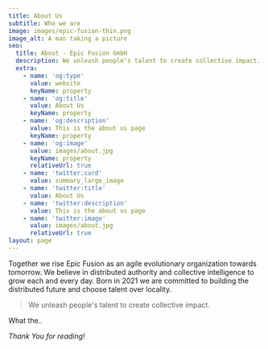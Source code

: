 ```yaml
---
title: About Us
subtitle: Who we are
image: images/epic-fusion-thin.png
image_alt: A man taking a picture
seo:
  title: About - Epic Fusion GmbH
  description: We unleash people's talent to create collective impact.
  extra:
    - name: 'og:type'
      value: website
      keyName: property
    - name: 'og:title'
      value: About Us
      keyName: property
    - name: 'og:description'
      value: This is the about us page
      keyName: property
    - name: 'og:image'
      value: images/about.jpg
      keyName: property
      relativeUrl: true
    - name: 'twitter:card'
      value: summary_large_image
    - name: 'twitter:title'
      value: About Us
    - name: 'twitter:description'
      value: This is the about us page
    - name: 'twitter:image'
      value: images/about.jpg
      relativeUrl: true
layout: page
---
```

Together we rise Epic Fusion as an agile evolutionary organization towards tomorrow. We believe in distributed authority and collective intelligence to grow each and every day. Born in 2021 we are committed to building the distributed future and choose talent over locality.

> We unleash people's talent to create collective impact.

What the..

*Thank You for reading!*
